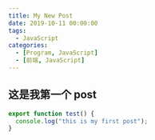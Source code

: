 ```yaml
---
title: My New Post
date: 2019-10-11 00:00:00
tags:
  - JavaScript
categories:
  - [Program, JavaScript]
  - [前端, JavaScript]
---
```


## 这是我第一个 post

```js
export function test() {
  console.log("this is my first post");
}
```
